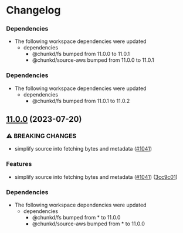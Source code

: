# Changelog

### Dependencies

* The following workspace dependencies were updated
  * dependencies
    * @chunkd/fs bumped from 11.0.0 to 11.0.1
    * @chunkd/source-aws bumped from 11.0.0 to 11.0.1

### Dependencies

* The following workspace dependencies were updated
  * dependencies
    * @chunkd/fs bumped from 11.0.1 to 11.0.2

## [11.0.0](https://github.com/blacha/chunkd/compare/fs-aws-v10.0.9...fs-aws-v11.0.0) (2023-07-20)


### ⚠ BREAKING CHANGES

* simplify source into fetching bytes and metadata ([#1041](https://github.com/blacha/chunkd/issues/1041))

### Features

* simplify source into fetching bytes and metadata ([#1041](https://github.com/blacha/chunkd/issues/1041)) ([3cc9c01](https://github.com/blacha/chunkd/commit/3cc9c0193ebb6b8c704e977f7552544c840e65dd))


### Dependencies

* The following workspace dependencies were updated
  * dependencies
    * @chunkd/fs bumped from * to 11.0.0
    * @chunkd/source-aws bumped from * to 11.0.0
